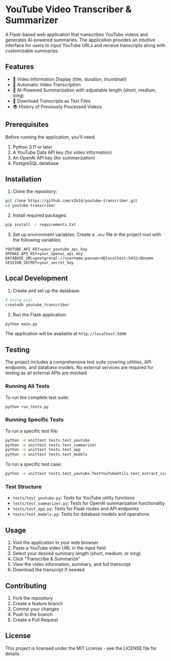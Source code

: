 # YouTube Video Transcriber & Summarizer

A Flask-based web application that transcribes YouTube videos and generates AI-powered summaries. The application provides an intuitive interface for users to input YouTube URLs and receive transcripts along with customizable summaries.

## Features

- 🎥 Video Information Display (title, duration, thumbnail)
- 📝 Automatic Video Transcription
- 🤖 AI-Powered Summarization with adjustable length (short, medium, long)
- 💾 Download Transcripts as Text Files
- 📚 History of Previously Processed Videos

## Prerequisites

Before running the application, you'll need:

1. Python 3.11 or later
2. A YouTube Data API key (for video information)
3. An OpenAI API key (for summarization)
4. PostgreSQL database

## Installation

1. Clone the repository:
```bash
git clone https://github.com/s2k14/youtube-transcriber.git
cd youtube-transcriber
```

2. Install required packages:
```bash
pip install -r requirements.txt
```

3. Set up environment variables:
Create a `.env` file in the project root with the following variables:
```env
YOUTUBE_API_KEY=your_youtube_api_key
OPENAI_API_KEY=your_openai_api_key
DATABASE_URL=postgresql://username:password@localhost:5432/dbname
SESSION_SECRET=your_secret_key
```

## Local Development

1. Create and set up the database:
```bash
# Using psql
createdb youtube_transcriber
```

2. Run the Flask application:
```bash
python main.py
```

The application will be available at `http://localhost:5000`

## Testing

The project includes a comprehensive test suite covering utilities, API endpoints, and database models. No external services are required for testing as all external APIs are mocked.

### Running All Tests

To run the complete test suite:

```bash
python run_tests.py
```

### Running Specific Tests

To run a specific test file:

```bash
python -m unittest tests.test_youtube
python -m unittest tests.test_summarizer
python -m unittest tests.test_app
python -m unittest tests.test_models
```

To run a specific test case:

```bash
python -m unittest tests.test_youtube.TestYouTubeUtils.test_extract_video_id_standard_url
```

### Test Structure

- `tests/test_youtube.py`: Tests for YouTube utility functions
- `tests/test_summarizer.py`: Tests for OpenAI summarization functionality
- `tests/test_app.py`: Tests for Flask routes and API endpoints
- `tests/test_models.py`: Tests for database models and operations

## Usage

1. Visit the application in your web browser
2. Paste a YouTube video URL in the input field
3. Select your desired summary length (short, medium, or long)
4. Click "Transcribe & Summarize"
5. View the video information, summary, and full transcript
6. Download the transcript if needed

## Contributing

1. Fork the repository
2. Create a feature branch
3. Commit your changes
4. Push to the branch
5. Create a Pull Request

## License

This project is licensed under the MIT License - see the LICENSE file for details.
